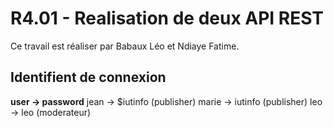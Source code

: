 # R4.01 - Realisation de deux API REST

Ce travail est réaliser par Babaux Léo et Ndiaye Fatime.

## Identifient de connexion

__user -> password__
jean -> $iutinfo (publisher)
marie -> iutinfo (publisher)
leo -> leo (moderateur)
